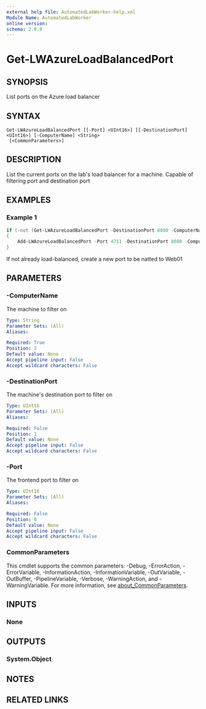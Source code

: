 ```yaml
---
external help file: AutomatedLabWorker-help.xml
Module Name: AutomatedLabWorker
online version:
schema: 2.0.0
---
```


# Get-LWAzureLoadBalancedPort

## SYNOPSIS
List ports on the Azure load balancer

## SYNTAX

```
Get-LWAzureLoadBalancedPort [[-Port] <UInt16>] [[-DestinationPort] <UInt16>] [-ComputerName] <String>
 [<CommonParameters>]
```

## DESCRIPTION
List the current ports on the lab's load balancer for a machine.
Capable of filtering port and destination port

## EXAMPLES

### Example 1
```powershell
if (-not (Get-LWAzureLoadBalancedPort -DestinationPort 8080 -ComputerName Web01))
{
    Add-LWAzureLoadBalancedPort -Port 4711 -DestinationPort 8080 -ComputerName Web01
}
```

If not already load-balanced, create a new port to be natted to Web01

## PARAMETERS

### -ComputerName
The machine to filter on

```yaml
Type: String
Parameter Sets: (All)
Aliases:

Required: True
Position: 2
Default value: None
Accept pipeline input: False
Accept wildcard characters: False
```

### -DestinationPort
The machine's destination port to filter on

```yaml
Type: UInt16
Parameter Sets: (All)
Aliases:

Required: False
Position: 1
Default value: None
Accept pipeline input: False
Accept wildcard characters: False
```

### -Port
The frontend port to filter on

```yaml
Type: UInt16
Parameter Sets: (All)
Aliases:

Required: False
Position: 0
Default value: None
Accept pipeline input: False
Accept wildcard characters: False
```

### CommonParameters
This cmdlet supports the common parameters: -Debug, -ErrorAction, -ErrorVariable, -InformationAction, -InformationVariable, -OutVariable, -OutBuffer, -PipelineVariable, -Verbose, -WarningAction, and -WarningVariable. For more information, see [about_CommonParameters](http://go.microsoft.com/fwlink/?LinkID=113216).

## INPUTS

### None
## OUTPUTS

### System.Object
## NOTES

## RELATED LINKS
